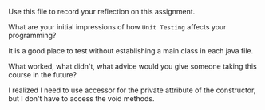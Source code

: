 Use this file to record your reflection on this assignment.

What are your initial impressions of how `Unit Testing` affects your programming?

It is a good place to test without establishing a main class in each java file.

What worked, what didn't, what advice would you give someone taking this course in the future?

I realized I need to use accessor for the private attribute of the constructor, but I don't have to access the void methods. 
